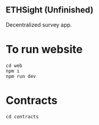 ## ETHSight (Unfinished)

Decentralized survey app.

# To run website
```
cd web
npm i
npm run dev

```

# Contracts
```
cd contracts

```
